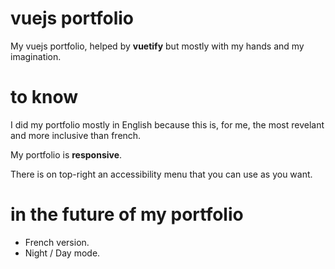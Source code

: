 # vuejs portfolio

My vuejs portfolio, helped by **vuetify** but mostly with my hands and my imagination.

# to know

I did my portfolio mostly in English because this is, for me, the most revelant and more inclusive than french.

My portfolio is **responsive**.

There is on top-right an accessibility menu that you can use as you want.

# in the future of my portfolio

- French version.
- Night / Day mode.
